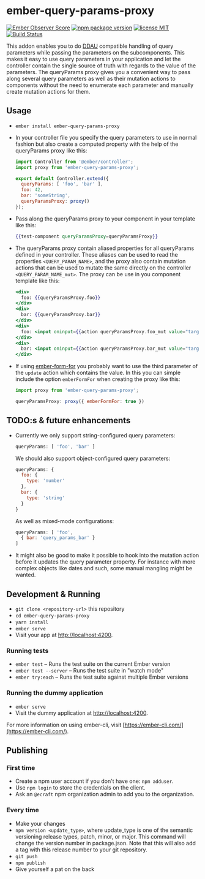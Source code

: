 # ember-query-params-proxy

[![Ember Observer Score](http://emberobserver.com/badges/ember-query-params-proxy.svg?cache_bust=1)](http://emberobserver.com/addons/ember-query-params-proxy)
[![npm package version](https://img.shields.io/npm/v/ember-query-params-proxy.svg)](https://www.npmjs.com/package/ember-query-params-proxy)
[![license MIT](https://img.shields.io/badge/license-MIT-brightgreen.svg)](https://github.com/ecraft/ember-query-params-proxy/blob/master/LICENSE.md)
[![Build Status](https://travis-ci.com/ecraft/ember-query-params-proxy.svg?branch=master)](https://travis-ci.com/ecraft/ember-query-params-proxy)

This addon enables you to do [DDAU](https://dockyard.com/blog/2015/10/14/best-practices-data-down-actions-up) compatible handling of query parameters while passing the parameters on the subcomponents. This makes it easy to use query parameters in your application and let the controller contain the single source of truth with regards to the value of the parameters. The queryParams proxy gives you a convenient way to pass along several query parameters as well as their mutation actions to components without the need to enumerate each parameter and manually create mutation actions for them.

## Usage

* `ember install ember-query-params-proxy`
* In your controller file you specify the query parameters to use in normal fashion but also create a computed property with the help of the queryParams proxy like this:

  ```javascript
  import Controller from '@ember/controller';
  import proxy from 'ember-query-params-proxy';

  export default Controller.extend({
    queryParams: [ 'foo', 'bar' ],
    foo: 42,
    bar: 'someString',
    queryParamsProxy: proxy()
  });
  ```
* Pass along the queryParams proxy to your component in your template like this:
  ```handlebars
  {{test-component queryParamsProxy=queryParamsProxy}}
  ```
* The queryParams proxy contain aliased properties for all  queryParams defined in your controller. These aliases can be used to read the properties `<QUERY_PARAM_NAME>`, and the proxy also contain mutation actions that can be used to mutate the same directly on the controller `<QUERY_PARAM_NAME_mut>`. The proxy can be use in you component template like this:

  ```handlebars
  <div>
    foo: {{queryParamsProxy.foo}}
  </div>
  <div>
    bar: {{queryParamsProxy.bar}}
  </div>
  <div>
    foo: <input oninput={{action queryParamsProxy.foo_mut value="target.value"}}>
  </div>
  <div>
    bar: <input oninput={{action queryParamsProxy.bar_mut value="target.value"}}>
  </div>
  ```

* If using [ember-form-for](https://github.com/martndemus/ember-form-for) you probably want to use the third parameter of the `update` action which contains the value. In this you can simple include the option `emberFormFor` when creating the proxy like this:

  ```javascript
  import proxy from 'ember-query-params-proxy';

  queryParamsProxy: proxy({ emberFormFor: true })
  ```

## TODO:s & future enhancements

* Currently we only support string-configured query parameters:

  ```javascript
  queryParams: [ 'foo', 'bar' ]
  ```

  We should also support object-configured query parameters:

  ```javascript
  queryParams: {
    foo: {
      type: 'number'
    },
    bar: {
      type: 'string'
    }
  }
  ```

  As well as mixed-mode configurations:

  ```javascript
  queryParams: [ 'foo',
    { bar: 'query_params_bar' }
  ]
  ```

* It might also be good to make it possible to hook into the mutation action before it updates the query parameter property. For instance with more complex objects like dates and such, some manual mangling might be wanted.

## Development & Running

* `git clone <repository-url>` this repository
* `cd ember-query-params-proxy`
* `yarn install`
* `ember serve`
* Visit your app at [http://localhost:4200](http://localhost:4200).

### Running tests

* `ember test` – Runs the test suite on the current Ember version
* `ember test --server` – Runs the test suite in "watch mode"
* `ember try:each` – Runs the test suite against multiple Ember versions

### Running the dummy application

* `ember serve`
* Visit the dummy application at [http://localhost:4200](http://localhost:4200).

For more information on using ember-cli, visit [https://ember-cli.com/](https://ember-cli.com/).

## Publishing

### First time

* Create a npm user account if you don't have one: `npm adduser`.
* Use `npm login` to store the credentials on the client.
* Ask an `@ecraft` npm organization admin to add you to the organization.

### Every time

* Make your changes
* `npm version <update_type>`, where update_type is one of the semantic versioning release types, patch, minor, or major. This command will change the version number in package.json. Note that this will also add a tag with this release number to your git repository.
* `git push`
* `npm publish`
* Give yourself a pat on the back
